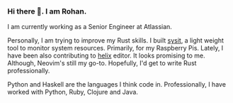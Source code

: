 ### Hi there 👋. I am Rohan.

I am currently working as a Senior Engineer at Atlassian.

Personally, I am trying to improve my Rust skills. I built [sysit](https://github.com/crodjer/sysit),
a light weight tool to monitor system resources. Primarily, for my
Raspberry Pis.
Lately, I have been also contributing to
[helix](https://github.com/helix-editor/helix/pulls?q=author%3Acrodjer+)
editor. It looks promising to me. Although, Neovim's still my go-to.
Hopefully, I'd get to write Rust professionally.

Python and Haskell are the languages I think code in. Professionally,
I have worked with Python, Ruby, Clojure and Java.

<!--
**crodjer/crodjer** is a ✨ _special_ ✨ repository because its `README.md` (this file) appears on your GitHub profile.

Here are some ideas to get you started:

- 🔭 I’m currently working on ...
- 🌱 I’m currently learning ...
- 👯 I’m looking to collaborate on ...
- 🤔 I’m looking for help with ...
- 💬 Ask me about ...
- 📫 How to reach me: ...
- 😄 Pronouns: ...
- ⚡ Fun fact: ...
-->
